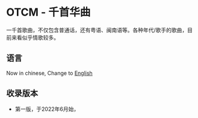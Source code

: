 # OTCM - 千首华曲
一千首歌曲，不仅包含普通话，还有粤语、闽南语等。各种年代/歌手的歌曲，目前来看似乎情歌较多。

## 语言
Now in chinese, Change to [English](README.md)

## 收录版本
- 第一版，于2022年6月始，
